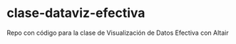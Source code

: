 # clase-dataviz-efectiva
Repo con código para la clase de Visualización de Datos Efectiva con Altair
